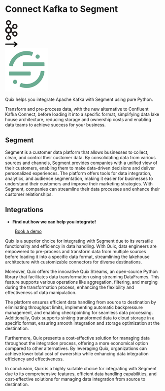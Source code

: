 # Connect Kafka to Segment

<div class="connect-images cards blog-grid-card" markdown>
<div>
<img src="../images/kafka_logo.png" width="40px" />
</div>
<div>
<img src="../images/arrow.svg" width="40px" />
</div>
<div>
<img src="./images/segment_1.jpg" />
</div>
</div>

Quix helps you integrate Apache Kafka with Segment using pure Python.

Transform and pre-process data, with the new alternative to Confluent Kafka Connect, before loading it into a specific format, simplifying data lake house architecture, reducing storage and ownership costs and enabling data teams to achieve success for your business.

## Segment

Segment is a customer data platform that allows businesses to collect, clean, and control their customer data. By consolidating data from various sources and channels, Segment provides companies with a unified view of their customers, enabling them to make data-driven decisions and deliver personalized experiences. The platform offers tools for data integration, analytics, and audience segmentation, making it easier for businesses to understand their customers and improve their marketing strategies. With Segment, companies can streamline their data processes and enhance their customer relationships.

## Integrations

<div class="grid cards" markdown>

- __Find out how we can help you integrate!__

    <a class="md-button md-button--primary" href="https://quix.io/book-a-demo" target="_blank" style="margin:.5rem;">Book a demo</a>

</div>


Quix is a superior choice for integrating with Segment due to its versatile functionality and efficiency in data handling. With Quix, data engineers are empowered to pre-process and transform data from multiple sources before loading it into a specific data format, streamlining the lakehouse architecture with customizable connectors for diverse destinations.

Moreover, Quix offers the innovative Quix Streams, an open-source Python library that facilitates data transformation using streaming DataFrames. This feature supports various operations like aggregation, filtering, and merging during the transformation process, enhancing the flexibility and effectiveness of data manipulation.

The platform ensures efficient data handling from source to destination by eliminating throughput limits, implementing automatic backpressure management, and enabling checkpointing for seamless data processing. Additionally, Quix supports sinking transformed data to cloud storage in a specific format, ensuring smooth integration and storage optimization at the destination.

Furthermore, Quix presents a cost-effective solution for managing data throughout the integration process, offering a more economical option compared to other alternatives. By leveraging Quix, organizations can achieve lower total cost of ownership while enhancing data integration efficiency and effectiveness.

In conclusion, Quix is a highly suitable choice for integrating with Segment due to its comprehensive features, efficient data handling capabilities, and cost-effective solutions for managing data integration from source to destination.

